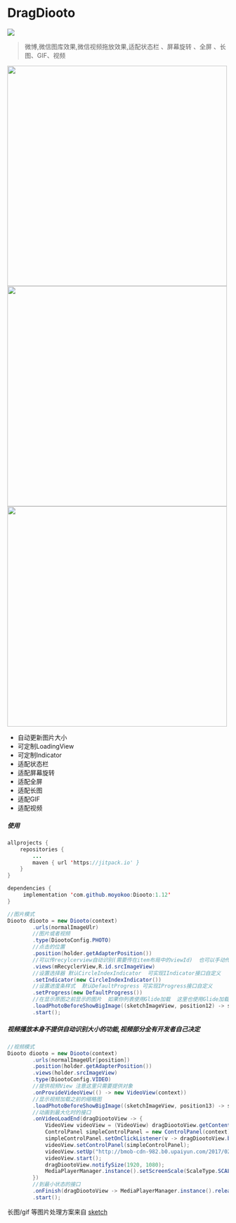 # DragDiooto 

[![](https://jitpack.io/v/moyokoo/Diooto.svg)](https://jitpack.io/#moyokoo/Diooto)

> 微博,微信图库效果,微信视频拖放效果,适配状态栏 、屏幕旋转 、全屏 、长图、GIF、视频


<img src="https://github.com/moyokoo/Media/blob/master/diooto1.gif?raw=true" height="500"/><img src="https://github.com/moyokoo/Media/blob/master/diooto2.gif?raw=true" height="500"/><img src="https://github.com/moyokoo/Media/blob/master/diooto3.gif?raw=true" height="500"/>

- 自动更新图片大小
- 可定制LoadingView
- 可定制Indicator
- 适配状态栏
- 适配屏幕旋转
- 适配全屏
- 适配长图
- 适配GIF
- 适配视频

##### 使用

```java
allprojects {
	repositories {
		...
		maven { url 'https://jitpack.io' }
	}
}

dependencies {
	 implementation 'com.github.moyokoo:Diooto:1.12'
}
```



```java
//图片模式
Diooto diooto = new Diooto(context)
        .urls(normalImageUlr)
        //图片或者视频
        .type(DiootoConfig.PHOTO)
        //点击的位置
        .position(holder.getAdapterPosition())
        //可以传recylcerview自动识别(需要传在item布局中的viewId)  也可以手动传view数组
        .views(mRecyclerView,R.id.srcImageView)
        //设置选择器 默认CircleIndexIndicator  可实现IIndicator接口自定义
        .setIndicator(new CircleIndexIndicator())
        //设置进度条样式  默认DefaultProgress 可实现IProgress接口自定义
        .setProgress(new DefaultProgress())
        //在显示原图之前显示的图片  如果你列表使用Glide加载  这里也使用Glide加载
        .loadPhotoBeforeShowBigImage((sketchImageView, position12) -> sketchImageView.displayImage(normalImageUlr[holder.getAdapterPosition()]))
        .start();
```

##### 视频播放本身不提供自动识别大小的功能,视频部分全有开发者自己决定

```java
//视频模式
Diooto diooto = new Diooto(context)
        .urls(normalImageUlr[position])
        .position(holder.getAdapterPosition())
        .views(holder.srcImageView)
        .type(DiootoConfig.VIDEO)
        //提供视频View 注意这里只需要提供对象
        .onProvideVideoView(() -> new VideoView(context))
        //显示视频加载之前的缩略图
        .loadPhotoBeforeShowBigImage((sketchImageView, position13) -> sketchImageView.displayImage(normalImageUlr[holder.getAdapterPosition()]))
        //动画到最大化时的接口
        .onVideoLoadEnd(dragDiootoView -> {
            VideoView videoView = (VideoView) dragDiootoView.getContentView();
            ControlPanel simpleControlPanel = new ControlPanel(context);
            simpleControlPanel.setOnClickListener(v -> dragDiootoView.backToMin());
            videoView.setControlPanel(simpleControlPanel);
            videoView.setUp("http://bmob-cdn-982.b0.upaiyun.com/2017/02/23/266454624066f2b680707492a0664a97.mp4");
            videoView.start();
            dragDiootoView.notifySize(1920, 1080);
            MediaPlayerManager.instance().setScreenScale(ScaleType.SCALE_CENTER_CROP);
        })
        //到最小状态的接口
        .onFinish(dragDiootoView -> MediaPlayerManager.instance().releasePlayerAndView(context))
        .start();
```

长图/gif 等图片处理方案来自 [sketch](https://github.com/panpf/sketch)


